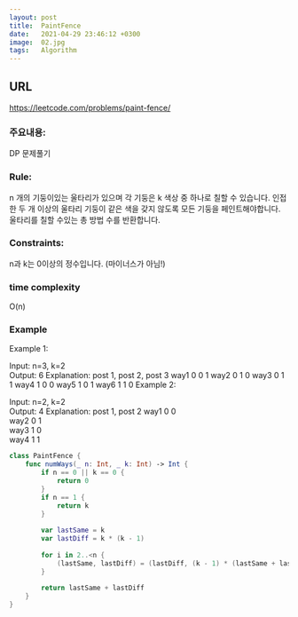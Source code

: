 ```yaml
---
layout: post
title:  PaintFence
date:   2021-04-29 23:46:12 +0300
image:  02.jpg
tags:   Algorithm
---
```


## URL
https://leetcode.com/problems/paint-fence/

### 주요내용: 
DP 문제풀기

### Rule:
n 개의 기둥이있는 울타리가 있으며 각 기둥은 k 색상 중 하나로 칠할 수 있습니다.
인접한 두 개 이상의 울타리 기둥이 같은 색을 갖지 않도록 모든 기둥을 페인트해야합니다.
울타리를 칠할 수있는 총 방법 수를 반환합니다.

### Constraints:
n과 k는 0이상의 정수입니다. (마이너스가 아님!)

### time complexity
O(n)

### Example
Example 1:

Input: n=3, k=2  
Output: 6
Explanation:
          post 1,   post 2, post 3
    way1    0         0       1 
    way2    0         1       0
    way3    0         1       1
    way4    1         0       0
    way5    1         0       1
    way6    1         1       0
Example 2:

Input: n=2, k=2  
Output: 4
Explanation:
          post 1,   post 2
    way1    0         0       
    way2    0         1            
    way3    1         0          
    way4    1         1       
    
```swift
class PaintFence {
    func numWays(_ n: Int, _ k: Int) -> Int {
        if n == 0 || k == 0 {
            return 0
        }
        if n == 1 {
            return k
        }
        
        var lastSame = k
        var lastDiff = k * (k - 1)
        
        for i in 2..<n {
            (lastSame, lastDiff) = (lastDiff, (k - 1) * (lastSame + lastDiff))
        }
        
        return lastSame + lastDiff
    }
}
```
